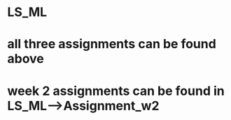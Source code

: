 # LS_ML
# all three assignments can be found above
# week 2 assignments can be found in LS_ML-->Assignment_w2
